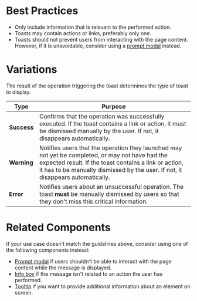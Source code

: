 # Best Practices

-   Only include information that is relevant to the performed action.
-   Toasts may contain actions or links, preferably only one.
-   Toasts should not prevent users from interacting with the page content. However, if it is unavoidable, consider using a [prompt modal](#/layout/ModalWindow) instead.

# Variations

The result of the operation triggering the toast determines the type of toast to display.

| **Type**    | **Purpose**                                                                                                                                                                                                                                  |
| ----------- | -------------------------------------------------------------------------------------------------------------------------------------------------------------------------------------------------------------------------------------------- |
| **Success** | Confirms that the operation was successfully executed. If the toast contains a link or action, it must be dismissed manually by the user. If not, it disappears automatically.                                                               |
| **Warning** | Notifies users that the operation they launched may not yet be completed, or may not have had the expected result. If the toast contains a link or action, it has to be manually dismissed by the user. If not, it disappears automatically. |
| **Error**   | Notifies users about an unsuccessful operation. The toast **must** be manually dismissed by users so that they don't miss this critical information.                                                                                         |

# Related Components

If your use case doesn't match the guidelines above, consider using one of the following components instead:

-   [Prompt modal](#/layout/ModalWindow) if users shouldn't be able to interact with the page content while the message is displayed.
-   [Info box](#/layout/InfoBox) if the message isn't related to an action the user has performed.
-   [Tooltip](#/feedback/Tooltip) if you want to provide additional information about an element on screen.

